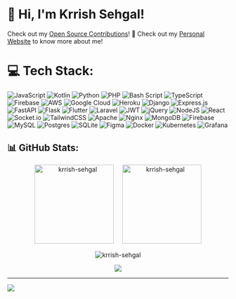 # 👋 Hi, I'm Krrish Sehgal!
Check out my [Open Source Contributions](https://krrishsehgal.vercel.app/open-source)! 👏
Check out my [Personal Website](https://krrishsehgal.vercel.app) to know more about me!

# 💻 Tech Stack:
![JavaScript](https://img.shields.io/badge/javascript-%23323330.svg?style=for-the-badge&logo=javascript&logoColor=%23F7DF1E) ![Kotlin](https://img.shields.io/badge/kotlin-%237F52FF.svg?style=for-the-badge&logo=kotlin&logoColor=white) ![Python](https://img.shields.io/badge/python-3670A0?style=for-the-badge&logo=python&logoColor=ffdd54) ![PHP](https://img.shields.io/badge/php-%23777BB4.svg?style=for-the-badge&logo=php&logoColor=white) ![Bash Script](https://img.shields.io/badge/bash_script-%23121011.svg?style=for-the-badge&logo=gnu-bash&logoColor=white) ![TypeScript](https://img.shields.io/badge/typescript-%23007ACC.svg?style=for-the-badge&logo=typescript&logoColor=white) ![Firebase](https://img.shields.io/badge/firebase-%23039BE5.svg?style=for-the-badge&logo=firebase) ![AWS](https://img.shields.io/badge/AWS-%23FF9900.svg?style=for-the-badge&logo=amazon-aws&logoColor=white) ![Google Cloud](https://img.shields.io/badge/GoogleCloud-%234285F4.svg?style=for-the-badge&logo=google-cloud&logoColor=white) ![Heroku](https://img.shields.io/badge/heroku-%23430098.svg?style=for-the-badge&logo=heroku&logoColor=white) ![Django](https://img.shields.io/badge/django-%23092E20.svg?style=for-the-badge&logo=django&logoColor=white) ![Express.js](https://img.shields.io/badge/express.js-%23404d59.svg?style=for-the-badge&logo=express&logoColor=%2361DAFB) ![FastAPI](https://img.shields.io/badge/FastAPI-005571?style=for-the-badge&logo=fastapi) ![Flask](https://img.shields.io/badge/flask-%23000.svg?style=for-the-badge&logo=flask&logoColor=white) ![Flutter](https://img.shields.io/badge/Flutter-%2302569B.svg?style=for-the-badge&logo=Flutter&logoColor=white) ![Laravel](https://img.shields.io/badge/laravel-%23FF2D20.svg?style=for-the-badge&logo=laravel&logoColor=white) ![JWT](https://img.shields.io/badge/JWT-black?style=for-the-badge&logo=JSON%20web%20tokens) ![jQuery](https://img.shields.io/badge/jquery-%230769AD.svg?style=for-the-badge&logo=jquery&logoColor=white) ![NodeJS](https://img.shields.io/badge/node.js-6DA55F?style=for-the-badge&logo=node.js&logoColor=white) ![React](https://img.shields.io/badge/react-%2320232a.svg?style=for-the-badge&logo=react&logoColor=%2361DAFB) ![Socket.io](https://img.shields.io/badge/Socket.io-black?style=for-the-badge&logo=socket.io&badgeColor=010101) ![TailwindCSS](https://img.shields.io/badge/tailwindcss-%2338B2AC.svg?style=for-the-badge&logo=tailwind-css&logoColor=white) ![Apache](https://img.shields.io/badge/apache-%23D42029.svg?style=for-the-badge&logo=apache&logoColor=white) ![Nginx](https://img.shields.io/badge/nginx-%23009639.svg?style=for-the-badge&logo=nginx&logoColor=white) ![MongoDB](https://img.shields.io/badge/MongoDB-%234ea94b.svg?style=for-the-badge&logo=mongodb&logoColor=white) ![Firebase](https://img.shields.io/badge/firebase-a08021?style=for-the-badge&logo=firebase&logoColor=ffcd34) ![MySQL](https://img.shields.io/badge/mysql-4479A1.svg?style=for-the-badge&logo=mysql&logoColor=white) ![Postgres](https://img.shields.io/badge/postgres-%23316192.svg?style=for-the-badge&logo=postgresql&logoColor=white) ![SQLite](https://img.shields.io/badge/sqlite-%2307405e.svg?style=for-the-badge&logo=sqlite&logoColor=white) ![Figma](https://img.shields.io/badge/figma-%23F24E1E.svg?style=for-the-badge&logo=figma&logoColor=white) ![Docker](https://img.shields.io/badge/docker-%230db7ed.svg?style=for-the-badge&logo=docker&logoColor=white) ![Kubernetes](https://img.shields.io/badge/kubernetes-%23326ce5.svg?style=for-the-badge&logo=kubernetes&logoColor=white) ![Grafana](https://img.shields.io/badge/grafana-%23F46800.svg?style=for-the-badge&logo=grafana&logoColor=white)

## 📊 GitHub Stats:

<p align="center">
  <picture>
  <source height="180em" media="(prefers-color-scheme: light)" srcset="https://github-readme-stats.vercel.app/api?username=krrish-sehgal&rank_icon=github&show_icons=true&locale=en" alt="krrish-sehgal">
  <source height="180em" media="(prefers-color-scheme: dark)" srcset="https://github-readme-stats.vercel.app/api?username=krrish-sehgal&rank_icon=github&theme=tokyonight&show_icons=true&locale=en" alt="krrish-sehgal">
    <image  height="180em" src="https://github-readme-stats.vercel.app/api?username=krrish-sehgal&rank_icon=github&theme=tokyonight&show_icons=true&locale=en" alt="krrish-sehgal"/>
</picture> &nbsp; &nbsp;
  <picture>
  <source height="180em" media="(prefers-color-scheme: light)" srcset="https://github-readme-stats.vercel.app/api/top-langs?username=krrish-sehgal&show_icons=true&locale=en&layout=compact" alt="krrish-sehgal">
  <source height="180em" media="(prefers-color-scheme: dark)" srcset="https://github-readme-stats.vercel.app/api/top-langs?username=krrish-sehgal&theme=tokyonight&show_icons=true&locale=en&layout=compact" alt="krrish-sehgal">
    <image src="https://github-readme-stats.vercel.app/api/top-langs?username=krrish-sehgal&theme=tokyonight&show_icons=true&locale=en&layout=compact" alt="krrish-sehgal"/>
</picture>
</p>

<p align="center">
  <picture>
  <source media="(prefers-color-scheme: light)" srcset="https://github-readme-streak-stats.herokuapp.com/?user=krrish-sehgal" alt="krrish-sehgal">
  <source media="(prefers-color-scheme: dark)" srcset="https://github-readme-streak-stats.herokuapp.com/?user=krrish-sehgal&theme=tokyonight" alt="krrish-sehgal">
    <image src="https://github-readme-streak-stats.herokuapp.com/?user=krrish-sehgal&theme=tokyonight" alt="krrish-sehgal"/>
</picture>
</p>

<div align="center">
  <picture>
  <source media="(prefers-color-scheme: light)" srcset="https://github-profile-summary-cards.vercel.app/api/cards/profile-details?username=krrish-sehgal" align="center" alt="krrish-sehgal">
  <source media="(prefers-color-scheme: dark)" srcset="https://github-profile-summary-cards.vercel.app/api/cards/profile-details?username=krrish-sehgal&theme=tokyonight" align="center" alt="krrish-sehgal">
  <img align="center" src="https://github-profile-summary-cards.vercel.app/api/cards/profile-details?username=krrish-sehgal&theme=tokyonight"/>
</picture>
</div>

---
[![](https://visitcount.itsvg.in/api?id=krrish-sehgal&icon=0&color=0)](https://visitcount.itsvg.in)

<!-- Proudly created with GPRM ( https://gprm.itsvg.in ) -->
